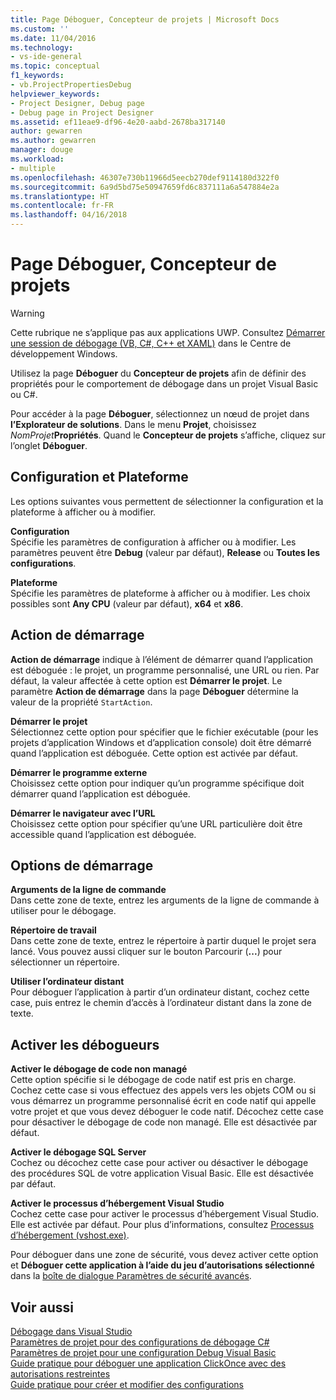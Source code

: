 ```yaml
---
title: Page Déboguer, Concepteur de projets | Microsoft Docs
ms.custom: ''
ms.date: 11/04/2016
ms.technology:
- vs-ide-general
ms.topic: conceptual
f1_keywords:
- vb.ProjectPropertiesDebug
helpviewer_keywords:
- Project Designer, Debug page
- Debug page in Project Designer
ms.assetid: ef11eae9-df96-4e20-aabd-2678ba317140
author: gewarren
ms.author: gewarren
manager: douge
ms.workload:
- multiple
ms.openlocfilehash: 46307e730b11966d5eecb270def9114180d322f0
ms.sourcegitcommit: 6a9d5bd75e50947659fd6c837111a6a547884e2a
ms.translationtype: HT
ms.contentlocale: fr-FR
ms.lasthandoff: 04/16/2018
---
```

# <a name="debug-page-project-designer"></a>Page Déboguer, Concepteur de projets
> [!WARNING]
>  Cette rubrique ne s’applique pas aux applications UWP. Consultez [Démarrer une session de débogage (VB, C#, C++ et XAML)](../../debugger/start-a-debugging-session-for-a-store-app-in-visual-studio-vb-csharp-cpp-and-xaml.md) dans le Centre de développement Windows.  
  
 Utilisez la page **Déboguer** du **Concepteur de projets** afin de définir des propriétés pour le comportement de débogage dans un projet Visual Basic ou C#.  
  
 Pour accéder à la page **Déboguer**, sélectionnez un nœud de projet dans **l’Explorateur de solutions**. Dans le menu **Projet**, choisissez *NomProjet***Propriétés**. Quand le **Concepteur de projets** s’affiche, cliquez sur l’onglet **Déboguer**.  
  
## <a name="configuration-and-platform"></a>Configuration et Plateforme  
 Les options suivantes vous permettent de sélectionner la configuration et la plateforme à afficher ou à modifier.  
  
 **Configuration**  
 Spécifie les paramètres de configuration à afficher ou à modifier. Les paramètres peuvent être **Debug** (valeur par défaut), **Release** ou **Toutes les configurations**.
  
 **Plateforme**  
 Spécifie les paramètres de plateforme à afficher ou à modifier. Les choix possibles sont **Any CPU** (valeur par défaut), **x64** et **x86**.
  
## <a name="start-action"></a>Action de démarrage  
 **Action de démarrage** indique à l’élément de démarrer quand l’application est déboguée : le projet, un programme personnalisé, une URL ou rien. Par défaut, la valeur affectée à cette option est **Démarrer le projet**. Le paramètre **Action de démarrage** dans la page **Déboguer** détermine la valeur de la propriété `StartAction`.  
  
 **Démarrer le projet**  
 Sélectionnez cette option pour spécifier que le fichier exécutable (pour les projets d’application Windows et d’application console) doit être démarré quand l’application est déboguée. Cette option est activée par défaut.  
  
 **Démarrer le programme externe**  
 Choisissez cette option pour indiquer qu’un programme spécifique doit démarrer quand l’application est déboguée.  
  
 **Démarrer le navigateur avec l’URL**  
 Choisissez cette option pour spécifier qu’une URL particulière doit être accessible quand l’application est déboguée.  
  
## <a name="start-options"></a>Options de démarrage  
 **Arguments de la ligne de commande**  
 Dans cette zone de texte, entrez les arguments de la ligne de commande à utiliser pour le débogage.  
  
 **Répertoire de travail**  
 Dans cette zone de texte, entrez le répertoire à partir duquel le projet sera lancé. Vous pouvez aussi cliquer sur le bouton Parcourir (**...**) pour sélectionner un répertoire.  
  
 **Utiliser l’ordinateur distant**  
 Pour déboguer l’application à partir d’un ordinateur distant, cochez cette case, puis entrez le chemin d’accès à l’ordinateur distant dans la zone de texte.  
  
## <a name="enable-debuggers"></a>Activer les débogueurs  
 **Activer le débogage de code non managé**  
 Cette option spécifie si le débogage de code natif est pris en charge. Cochez cette case si vous effectuez des appels vers les objets COM ou si vous démarrez un programme personnalisé écrit en code natif qui appelle votre projet et que vous devez déboguer le code natif. Décochez cette case pour désactiver le débogage de code non managé. Elle est désactivée par défaut.  
  
 **Activer le débogage SQL Server**  
 Cochez ou décochez cette case pour activer ou désactiver le débogage des procédures SQL de votre application Visual Basic. Elle est désactivée par défaut.  
  
 **Activer le processus d’hébergement Visual Studio**  
 Cochez cette case pour activer le processus d’hébergement Visual Studio. Elle est activée par défaut. Pour plus d’informations, consultez [Processus d’hébergement (vshost.exe)](../../ide/hosting-process-vshost-exe.md).  
  
 Pour déboguer dans une zone de sécurité, vous devez activer cette option et **Déboguer cette application à l’aide du jeu d’autorisations sélectionné** dans la [boîte de dialogue Paramètres de sécurité avancés](../../ide/reference/advanced-security-settings-dialog-box.md).  
  
## <a name="see-also"></a>Voir aussi

[Débogage dans Visual Studio](../../debugger/debugging-in-visual-studio.md)  
[Paramètres de projet pour des configurations de débogage C#](../../debugger/project-settings-for-csharp-debug-configurations.md)  
[Paramètres de projet pour une configuration Debug Visual Basic](../../debugger/project-settings-for-a-visual-basic-debug-configuration.md)  
[Guide pratique pour déboguer une application ClickOnce avec des autorisations restreintes](../../deployment/how-to-debug-a-clickonce-application-with-restricted-permissions.md)  
[Guide pratique pour créer et modifier des configurations](../../ide/how-to-create-and-edit-configurations.md)